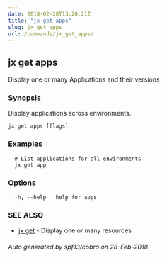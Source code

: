 ```yaml
---
date: 2018-02-28T13:20:21Z
title: "jx get apps"
slug: jx_get_apps
url: /commands/jx_get_apps/
---
```

## jx get apps

Display one or many Applications and their versions

### Synopsis

Display applications across environments.

```
jx get apps [flags]
```

### Examples

```
  # List applications for all environments
  jx get app
```

### Options

```
  -h, --help   help for apps
```

### SEE ALSO

* [jx get](/commands/jx_get/)	 - Display one or many resources

###### Auto generated by spf13/cobra on 28-Feb-2018
